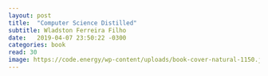 ```yaml
---
layout: post
title:  "Computer Science Distilled"
subtitle: Wladston Ferreira Filho
date:   2019-04-07 23:50:22 -0300
categories: book
read: 30
image: https://code.energy/wp-content/uploads/book-cover-natural-1150.jpg
---
```

